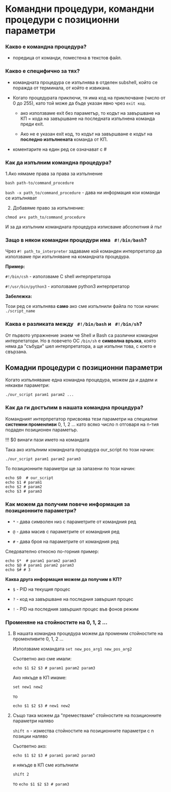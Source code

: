 # Командни процедури, командни процедури с позиционни параметри
### Какво е командна процедура? 
- поредица от команди, поместена в текстов файл. 

### Какво е специфично за тях?
-  командната процедура се изпълнява в отделен subshell, който се поражда от терминала, от който е извикана. 

- Когато процедурата приключи, тя има код на приключване (число от 0 до 255), като той може да бъде указан явно чрез `exit код`. 

	- ако използваме exit без параметър, то кодът на завършване на КП = кода на завършване на последната изпълнена команда преди exit.
	
	- Ако не е указан exit код, то кодът на завършване е кодът на **последно изпълнената** команда от КП. 

- коментарите на един ред се означават с #

### Как да изпълним командна процедура?

1.Aко нямаме права за права за изпълнение

`bash path-to/command_procedure`

`bash -x path_to/command_procedure` - дава ни информация кои команди се изпълняват

2. Добавяме право за изпълнение:

`chmod a+x path_to/command_procedure`

И за да изпълним командната процедура изписваме абсолютния й път

### Защо в някои командни процедури има ` #!/bin/bash`?

Чрез `#! path_to_interpreter` задаваме кой команден интерпретатор да използваме при изпълняване на командната процедура. 

**Пример:**

`#!/bin/csh` - използваме C shell интерпретатора

`#!/usr/bin/python3` - използваме python3 интерпретатор

**Забележка:**

Този ред сe изпълнява **само** ако сме изпълнили файла по този начин: `./script_name`

### Каква е разликата между ` #!/bin/bash` и ` #!/bin/sh`?

От първото упражнение знаем че Shell и Bash са различни командни интерпетатори. Но в повечето ОС `/bin/sh` е **символна връзка**, която няма да "събуди" шел интерпретатора, а ще изпълни това, с което е свързана. 


## Комадни процедури с позиционни параметри

Когато изпълняваме една командна процедура, можем да и дадем и някакви параметри:

`./our_script param1 param2 ...`

### Как да ги достъпим в нашата командна процедура?

Командният интерпретатор присвоява тези параметри на специални **системни променливи** 0, 1, 2 ... като всяко число n отговаря на n-тия подаден позиционен параметър. 

!!! $0 винаги пази името на командата

Така ако изпълним командната процедура our_script по този начин:

`./our_script param1 param2 param3`

То позиционните параметри ще за запазени по този начин:

```
еcho $0  # our_script
echo $1 # param1
echo $2 # param2
echo $3 # param3
``` 

### Как можем да получим повече информация за позиционните параметри? 

- `*` - дава символен низ с параметрите от командния ред  

- `@` - дава масив с параметрите от командния ред

- `#` - дава броя на параметрите от командния ред  

Следователно относно по-горния пример: 
```
еcho $*  # param1 param2 param3
echo $@ # param1 param2 param3
echo $# # 3
``` 

**Каква друга информация можем да получим в КП?**
- `$` - PID на текущия процес

- `?` - код на завършване на последния завършил процес  

- `!` - PID на последния завършил процес във фонов режим

### Променяне на стойностите на 0, 1, 2 ...

1. В нашата командна процедура можем да променим стойностите на променливите 0, 1, 2 ...

	Използваме командата `set new_pos_arg1 new_pos_arg2`

	Съответно ако сме имали:
	
	`echo $1 $2 $3 # param1 param2 param3`
	 
	 Ако някъде в КП имаме:

	`set new1 new2`

	то 

	`echo $1 $2 $3 # new1 new2`

2. Също така можем да "преместваме" стойностите на позиционните параметри наляво 

	`shift n` - измества стойностите на позиционните параметри с n позиции наляво
	
	Съответно ако:

	`echo $1 $2 $3 # param1 param2 param3`
	
	и някъде в КП сме изпълнили 
	
	`shift 2`

	то `echo $1 $2 $3 # param3`
	
